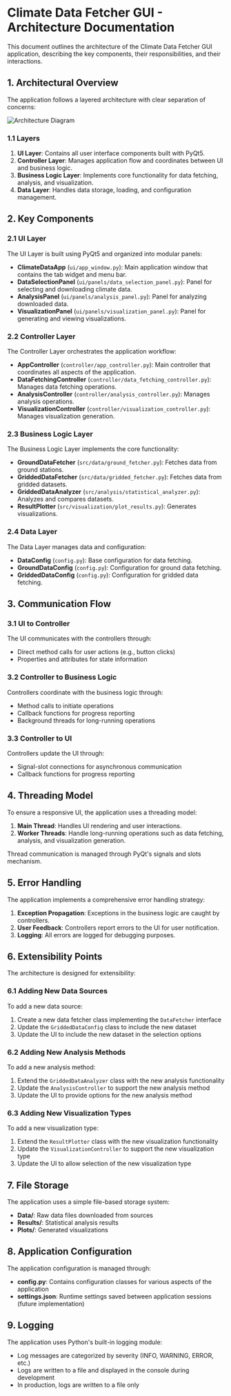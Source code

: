 # Climate Data Fetcher GUI - Architecture Documentation

This document outlines the architecture of the Climate Data Fetcher GUI application, describing the key components, their responsibilities, and their interactions.

## 1. Architectural Overview

The application follows a layered architecture with clear separation of concerns:

![Architecture Diagram](../ui/resources/architecture_diagram.png)

### 1.1 Layers

1. **UI Layer**: Contains all user interface components built with PyQt5.
2. **Controller Layer**: Manages application flow and coordinates between UI and business logic.
3. **Business Logic Layer**: Implements core functionality for data fetching, analysis, and visualization.
4. **Data Layer**: Handles data storage, loading, and configuration management.

## 2. Key Components

### 2.1 UI Layer

The UI Layer is built using PyQt5 and organized into modular panels:

- **ClimateDataApp** (`ui/app_window.py`): Main application window that contains the tab widget and menu bar.
- **DataSelectionPanel** (`ui/panels/data_selection_panel.py`): Panel for selecting and downloading climate data.
- **AnalysisPanel** (`ui/panels/analysis_panel.py`): Panel for analyzing downloaded data.
- **VisualizationPanel** (`ui/panels/visualization_panel.py`): Panel for generating and viewing visualizations.

### 2.2 Controller Layer

The Controller Layer orchestrates the application workflow:

- **AppController** (`controller/app_controller.py`): Main controller that coordinates all aspects of the application.
- **DataFetchingController** (`controller/data_fetching_controller.py`): Manages data fetching operations.
- **AnalysisController** (`controller/analysis_controller.py`): Manages analysis operations.
- **VisualizationController** (`controller/visualization_controller.py`): Manages visualization generation.

### 2.3 Business Logic Layer

The Business Logic Layer implements the core functionality:

- **GroundDataFetcher** (`src/data/ground_fetcher.py`): Fetches data from ground stations.
- **GriddedDataFetcher** (`src/data/gridded_fetcher.py`): Fetches data from gridded datasets.
- **GriddedDataAnalyzer** (`src/analysis/statistical_analyzer.py`): Analyzes and compares datasets.
- **ResultPlotter** (`src/visualization/plot_results.py`): Generates visualizations.

### 2.4 Data Layer

The Data Layer manages data and configuration:

- **DataConfig** (`config.py`): Base configuration for data fetching.
- **GroundDataConfig** (`config.py`): Configuration for ground data fetching.
- **GriddedDataConfig** (`config.py`): Configuration for gridded data fetching.

## 3. Communication Flow

### 3.1 UI to Controller

The UI communicates with the controllers through:
- Direct method calls for user actions (e.g., button clicks)
- Properties and attributes for state information

### 3.2 Controller to Business Logic

Controllers coordinate with the business logic through:
- Method calls to initiate operations
- Callback functions for progress reporting
- Background threads for long-running operations

### 3.3 Controller to UI

Controllers update the UI through:
- Signal-slot connections for asynchronous communication
- Callback functions for progress reporting

## 4. Threading Model

To ensure a responsive UI, the application uses a threading model:

1. **Main Thread**: Handles UI rendering and user interactions.
2. **Worker Threads**: Handle long-running operations such as data fetching, analysis, and visualization generation.

Thread communication is managed through PyQt's signals and slots mechanism.

## 5. Error Handling

The application implements a comprehensive error handling strategy:

1. **Exception Propagation**: Exceptions in the business logic are caught by controllers.
2. **User Feedback**: Controllers report errors to the UI for user notification.
3. **Logging**: All errors are logged for debugging purposes.

## 6. Extensibility Points

The architecture is designed for extensibility:

### 6.1 Adding New Data Sources

To add a new data source:
1. Create a new data fetcher class implementing the `DataFetcher` interface
2. Update the `GriddedDataConfig` class to include the new dataset
3. Update the UI to include the new dataset in the selection options

### 6.2 Adding New Analysis Methods

To add a new analysis method:
1. Extend the `GriddedDataAnalyzer` class with the new analysis functionality
2. Update the `AnalysisController` to support the new analysis method
3. Update the UI to provide options for the new analysis method

### 6.3 Adding New Visualization Types

To add a new visualization type:
1. Extend the `ResultPlotter` class with the new visualization functionality
2. Update the `VisualizationController` to support the new visualization type
3. Update the UI to allow selection of the new visualization type

## 7. File Storage

The application uses a simple file-based storage system:

- **Data/**: Raw data files downloaded from sources
- **Results/**: Statistical analysis results
- **Plots/**: Generated visualizations

## 8. Application Configuration

The application configuration is managed through:

- **config.py**: Contains configuration classes for various aspects of the application
- **settings.json**: Runtime settings saved between application sessions (future implementation)

## 9. Logging

The application uses Python's built-in logging module:

- Log messages are categorized by severity (INFO, WARNING, ERROR, etc.)
- Logs are written to a file and displayed in the console during development
- In production, logs are written to a file only